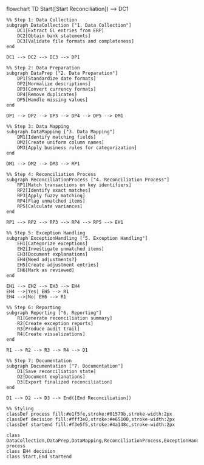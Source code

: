flowchart TD
    Start([Start Reconciliation]) --> DC1
    
    %% Step 1: Data Collection
    subgraph DataCollection ["1. Data Collection"]
        DC1[Extract GL entries from ERP] 
        DC2[Obtain bank statements]
        DC3[Validate file formats and completeness]
    end
    
    DC1 --> DC2 --> DC3 --> DP1
    
    %% Step 2: Data Preparation
    subgraph DataPrep ["2. Data Preparation"]
        DP1[Standardize date formats]
        DP2[Normalize descriptions]
        DP3[Convert currency formats] 
        DP4[Remove duplicates]
        DP5[Handle missing values]
    end
    
    DP1 --> DP2 --> DP3 --> DP4 --> DP5 --> DM1
    
    %% Step 3: Data Mapping
    subgraph DataMapping ["3. Data Mapping"]
        DM1[Identify matching fields]
        DM2[Create uniform column names]
        DM3[Apply business rules for categorization]
    end
    
    DM1 --> DM2 --> DM3 --> RP1
    
    %% Step 4: Reconciliation Process
    subgraph ReconciliationProcess ["4. Reconciliation Process"]
        RP1[Match transactions on key identifiers]
        RP2[Identify exact matches]
        RP3[Apply fuzzy matching]
        RP4[Flag unmatched items]
        RP5[Calculate variances]
    end
    
    RP1 --> RP2 --> RP3 --> RP4 --> RP5 --> EH1
    
    %% Step 5: Exception Handling
    subgraph ExceptionHandling ["5. Exception Handling"]
        EH1[Categorize exceptions]
        EH2[Investigate unmatched items]
        EH3[Document explanations]
        EH4{Need adjustments?}
        EH5[Create adjustment entries]
        EH6[Mark as reviewed]
    end
    
    EH1 --> EH2 --> EH3 --> EH4
    EH4 -->|Yes| EH5 --> R1
    EH4 -->|No| EH6 --> R1
    
    %% Step 6: Reporting
    subgraph Reporting ["6. Reporting"]
        R1[Generate reconciliation summary]
        R2[Create exception reports]
        R3[Produce audit trail]
        R4[Create visualizations]
    end
    
    R1 --> R2 --> R3 --> R4 --> D1
    
    %% Step 7: Documentation
    subgraph Documentation ["7. Documentation"]
        D1[Save reconciliation state]
        D2[Document explanations]
        D3[Export finalized reconciliation]
    end
    
    D1 --> D2 --> D3 --> End([End Reconciliation])
    
    %% Styling
    classDef process fill:#e1f5fe,stroke:#01579b,stroke-width:2px
    classDef decision fill:#fff3e0,stroke:#e65100,stroke-width:2px
    classDef startend fill:#f3e5f5,stroke:#4a148c,stroke-width:2px
    
    class DataCollection,DataPrep,DataMapping,ReconciliationProcess,ExceptionHandling,Reporting,Documentation process
    class EH4 decision
    class Start,End startend
```
